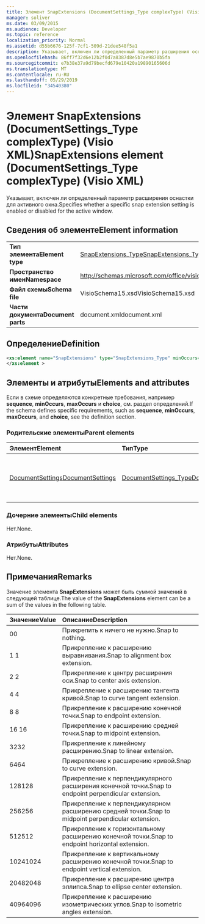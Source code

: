 ```yaml
---
title: Элемент SnapExtensions (DocumentSettings_Type complexType) (Visio XML)
manager: soliver
ms.date: 03/09/2015
ms.audience: Developer
ms.topic: reference
localization_priority: Normal
ms.assetid: d55b6676-125f-7cf1-509d-21dee548f5a1
description: Указывает, включен ли определенный параметр расширения оснастки для активного окна.
ms.openlocfilehash: 86ff7f32d6e12b2f0d7a8387d8e5b7ae9870b5fa
ms.sourcegitcommit: e7b38e37a9d79becfd679e10420a19890165606d
ms.translationtype: MT
ms.contentlocale: ru-RU
ms.lasthandoff: 05/29/2019
ms.locfileid: "34540380"
---
```

# <a name="snapextensions-element-documentsettings_type-complextype-visio-xml"></a><span data-ttu-id="9ddc9-103">Элемент SnapExtensions (DocumentSettings_Type complexType) (Visio XML)</span><span class="sxs-lookup"><span data-stu-id="9ddc9-103">SnapExtensions element (DocumentSettings_Type complexType) (Visio XML)</span></span>

<span data-ttu-id="9ddc9-104">Указывает, включен ли определенный параметр расширения оснастки для активного окна.</span><span class="sxs-lookup"><span data-stu-id="9ddc9-104">Specifies whether a specific snap extension setting is enabled or disabled for the active window.</span></span> 
  
## <a name="element-information"></a><span data-ttu-id="9ddc9-105">Сведения об элементе</span><span class="sxs-lookup"><span data-stu-id="9ddc9-105">Element information</span></span>

|||
|:-----|:-----|
|<span data-ttu-id="9ddc9-106">**Тип элемента**</span><span class="sxs-lookup"><span data-stu-id="9ddc9-106">**Element type**</span></span> <br/> |[<span data-ttu-id="9ddc9-107">SnapExtensions_Type</span><span class="sxs-lookup"><span data-stu-id="9ddc9-107">SnapExtensions_Type</span></span>](snapextensions_type-complextypevisio-xml.md) <br/> |
|<span data-ttu-id="9ddc9-108">**Пространство имен**</span><span class="sxs-lookup"><span data-stu-id="9ddc9-108">**Namespace**</span></span> <br/> |http://schemas.microsoft.com/office/visio/2012/main  <br/> |
|<span data-ttu-id="9ddc9-109">**Файл схемы**</span><span class="sxs-lookup"><span data-stu-id="9ddc9-109">**Schema file**</span></span> <br/> |<span data-ttu-id="9ddc9-110">VisioSchema15.xsd</span><span class="sxs-lookup"><span data-stu-id="9ddc9-110">VisioSchema15.xsd</span></span>  <br/> |
|<span data-ttu-id="9ddc9-111">**Части документа**</span><span class="sxs-lookup"><span data-stu-id="9ddc9-111">**Document parts**</span></span> <br/> |<span data-ttu-id="9ddc9-112">document.xml</span><span class="sxs-lookup"><span data-stu-id="9ddc9-112">document.xml</span></span>  <br/> |
   
## <a name="definition"></a><span data-ttu-id="9ddc9-113">Определение</span><span class="sxs-lookup"><span data-stu-id="9ddc9-113">Definition</span></span>

```XML
<xs:element name="SnapExtensions" type="SnapExtensions_Type" minOccurs="0" maxOccurs="1" >
</xs:element >
```

## <a name="elements-and-attributes"></a><span data-ttu-id="9ddc9-114">Элементы и атрибуты</span><span class="sxs-lookup"><span data-stu-id="9ddc9-114">Elements and attributes</span></span>

<span data-ttu-id="9ddc9-115">Если в схеме определяются конкретные требования, например **sequence**, **minOccurs**, **maxOccurs** и **choice**, см. раздел определений.</span><span class="sxs-lookup"><span data-stu-id="9ddc9-115">If the schema defines specific requirements, such as **sequence**, **minOccurs**, **maxOccurs**, and **choice**, see the definition section.</span></span> 
  
### <a name="parent-elements"></a><span data-ttu-id="9ddc9-116">Родительские элементы</span><span class="sxs-lookup"><span data-stu-id="9ddc9-116">Parent elements</span></span>

|<span data-ttu-id="9ddc9-117">**Элемент**</span><span class="sxs-lookup"><span data-stu-id="9ddc9-117">**Element**</span></span>|<span data-ttu-id="9ddc9-118">**Тип**</span><span class="sxs-lookup"><span data-stu-id="9ddc9-118">**Type**</span></span>|<span data-ttu-id="9ddc9-119">**Описание**</span><span class="sxs-lookup"><span data-stu-id="9ddc9-119">**Description**</span></span>|
|:-----|:-----|:-----|
|[<span data-ttu-id="9ddc9-120">DocumentSettings</span><span class="sxs-lookup"><span data-stu-id="9ddc9-120">DocumentSettings</span></span>](documentsettings-element-visiodocument_type-complextypevisio-xml.md) <br/> |[<span data-ttu-id="9ddc9-121">DocumentSettings_Type</span><span class="sxs-lookup"><span data-stu-id="9ddc9-121">DocumentSettings_Type</span></span>](documentsettings_type-complextypevisio-xml.md) <br/> |<span data-ttu-id="9ddc9-122">Содержит элементы, определяющие параметры документа.</span><span class="sxs-lookup"><span data-stu-id="9ddc9-122">Contains elements that specify document settings.</span></span>  <br/> |
   
### <a name="child-elements"></a><span data-ttu-id="9ddc9-123">Дочерние элементы</span><span class="sxs-lookup"><span data-stu-id="9ddc9-123">Child elements</span></span>

<span data-ttu-id="9ddc9-124">Нет.</span><span class="sxs-lookup"><span data-stu-id="9ddc9-124">None.</span></span>
  
### <a name="attributes"></a><span data-ttu-id="9ddc9-125">Атрибуты</span><span class="sxs-lookup"><span data-stu-id="9ddc9-125">Attributes</span></span>

<span data-ttu-id="9ddc9-126">Нет.</span><span class="sxs-lookup"><span data-stu-id="9ddc9-126">None.</span></span>
  
## <a name="remarks"></a><span data-ttu-id="9ddc9-127">Примечания</span><span class="sxs-lookup"><span data-stu-id="9ddc9-127">Remarks</span></span>

<span data-ttu-id="9ddc9-128">Значение элемента **SnapExtensions** может быть суммой значений в следующей таблице.</span><span class="sxs-lookup"><span data-stu-id="9ddc9-128">The value of the **SnapExtensions** element can be a sum of the values in the following table.</span></span> 
  
|<span data-ttu-id="9ddc9-129">**Значение**</span><span class="sxs-lookup"><span data-stu-id="9ddc9-129">**Value**</span></span>|<span data-ttu-id="9ddc9-130">**Описание**</span><span class="sxs-lookup"><span data-stu-id="9ddc9-130">**Description**</span></span>|
|:-----|:-----|
|<span data-ttu-id="9ddc9-131">0</span><span class="sxs-lookup"><span data-stu-id="9ddc9-131">0</span></span>  <br/> |<span data-ttu-id="9ddc9-132">Прикрепить к ничего не нужно.</span><span class="sxs-lookup"><span data-stu-id="9ddc9-132">Snap to nothing.</span></span>  <br/> |
|<span data-ttu-id="9ddc9-133">1 </span><span class="sxs-lookup"><span data-stu-id="9ddc9-133">1</span></span>  <br/> |<span data-ttu-id="9ddc9-134">Прикрепление к расширению выравнивания.</span><span class="sxs-lookup"><span data-stu-id="9ddc9-134">Snap to alignment box extension.</span></span>  <br/> |
|<span data-ttu-id="9ddc9-135">2 </span><span class="sxs-lookup"><span data-stu-id="9ddc9-135">2</span></span>  <br/> |<span data-ttu-id="9ddc9-136">Прикрепление к центру расширения оси.</span><span class="sxs-lookup"><span data-stu-id="9ddc9-136">Snap to center axis extension.</span></span>  <br/> |
|<span data-ttu-id="9ddc9-137">4 </span><span class="sxs-lookup"><span data-stu-id="9ddc9-137">4</span></span>  <br/> |<span data-ttu-id="9ddc9-138">Прикрепление к расширению тангента кривой.</span><span class="sxs-lookup"><span data-stu-id="9ddc9-138">Snap to curve tangent extension.</span></span>  <br/> |
|<span data-ttu-id="9ddc9-139">8 </span><span class="sxs-lookup"><span data-stu-id="9ddc9-139">8</span></span>  <br/> |<span data-ttu-id="9ddc9-140">Прикрепление к расширению конечной точки.</span><span class="sxs-lookup"><span data-stu-id="9ddc9-140">Snap to endpoint extension.</span></span>  <br/> |
|<span data-ttu-id="9ddc9-141">16 </span><span class="sxs-lookup"><span data-stu-id="9ddc9-141">16</span></span>  <br/> |<span data-ttu-id="9ddc9-142">Прикрепление к расширению средней точки.</span><span class="sxs-lookup"><span data-stu-id="9ddc9-142">Snap to midpoint extension.</span></span>  <br/> |
|<span data-ttu-id="9ddc9-143">32</span><span class="sxs-lookup"><span data-stu-id="9ddc9-143">32</span></span>  <br/> |<span data-ttu-id="9ddc9-144">Прикрепление к линейному расширению.</span><span class="sxs-lookup"><span data-stu-id="9ddc9-144">Snap to linear extension.</span></span>  <br/> |
|<span data-ttu-id="9ddc9-145">64</span><span class="sxs-lookup"><span data-stu-id="9ddc9-145">64</span></span>  <br/> |<span data-ttu-id="9ddc9-146">Прикрепление к расширению кривой.</span><span class="sxs-lookup"><span data-stu-id="9ddc9-146">Snap to curve extension.</span></span>  <br/> |
|<span data-ttu-id="9ddc9-147">128</span><span class="sxs-lookup"><span data-stu-id="9ddc9-147">128</span></span>  <br/> |<span data-ttu-id="9ddc9-148">Прикрепление к перпендикулярного расширения конечной точки.</span><span class="sxs-lookup"><span data-stu-id="9ddc9-148">Snap to endpoint perpendicular extension.</span></span>  <br/> |
|<span data-ttu-id="9ddc9-149">256</span><span class="sxs-lookup"><span data-stu-id="9ddc9-149">256</span></span>  <br/> |<span data-ttu-id="9ddc9-150">Прикрепление к перпендикулярном расширению средней точки.</span><span class="sxs-lookup"><span data-stu-id="9ddc9-150">Snap to midpoint perpendicular extension.</span></span>  <br/> |
|<span data-ttu-id="9ddc9-151">512</span><span class="sxs-lookup"><span data-stu-id="9ddc9-151">512</span></span>  <br/> |<span data-ttu-id="9ddc9-152">Прикрепление к горизонтальному расширению конечной точки.</span><span class="sxs-lookup"><span data-stu-id="9ddc9-152">Snap to endpoint horizontal extension.</span></span>  <br/> |
|<span data-ttu-id="9ddc9-153">1024</span><span class="sxs-lookup"><span data-stu-id="9ddc9-153">1024</span></span>  <br/> |<span data-ttu-id="9ddc9-154">Прикрепление к вертикальному расширению конечной точки.</span><span class="sxs-lookup"><span data-stu-id="9ddc9-154">Snap to endpoint vertical extension.</span></span>  <br/> |
|<span data-ttu-id="9ddc9-155">2048</span><span class="sxs-lookup"><span data-stu-id="9ddc9-155">2048</span></span>  <br/> |<span data-ttu-id="9ddc9-156">Прикрепление к расширению центра эллипса.</span><span class="sxs-lookup"><span data-stu-id="9ddc9-156">Snap to ellipse center extension.</span></span>  <br/> |
|<span data-ttu-id="9ddc9-157">4096</span><span class="sxs-lookup"><span data-stu-id="9ddc9-157">4096</span></span>  <br/> |<span data-ttu-id="9ddc9-158">Прикрепление к расширению изометрических углов.</span><span class="sxs-lookup"><span data-stu-id="9ddc9-158">Snap to isometric angles extension.</span></span>  <br/> |
   

